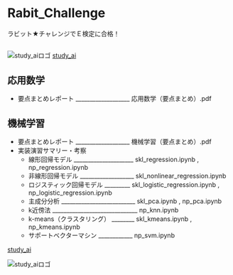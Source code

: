 # Rabit_Challenge
ラビット★チャレンジでＥ検定に合格！
## 
![study_aiロゴ](http://ai999.careers/bnr_jdla.png)
[study_ai](http://study-ai.com/jdla/)
## 
## 応用数学
- 要点まとめレポート ___________________ 応用数学（要点まとめ）.pdf

## 機械学習
- 要点まとめレポート ___________________ 機械学習（要点まとめ）.pdf
- 実装演習サマリー・考察
  - 線形回帰モデル _____________________ skl_regression.ipynb , np_regression.ipynb
  - 非線形回帰モデル ___________________ skl_nonlinear_regression.ipynb
  - ロジスティック回帰モデル _________ skl_logistic_regression.ipynb , np_logistic_regression.ipynb
  - 主成分分析 __________________________ skl_pca.ipynb , np_pca.ipynb
  - k近傍法 ______________________________ np_knn.ipynb
  - k-means（クラスタリング） ________ skl_kmeans.ipynb , np_kmeans.ipynb
  - サポートベクターマシン ____________ np_svm.ipynb

[study_ai](http://study-ai.com/jdla/)

![study_aiロゴ](http://ai999.careers/bnr_jdla.png)

